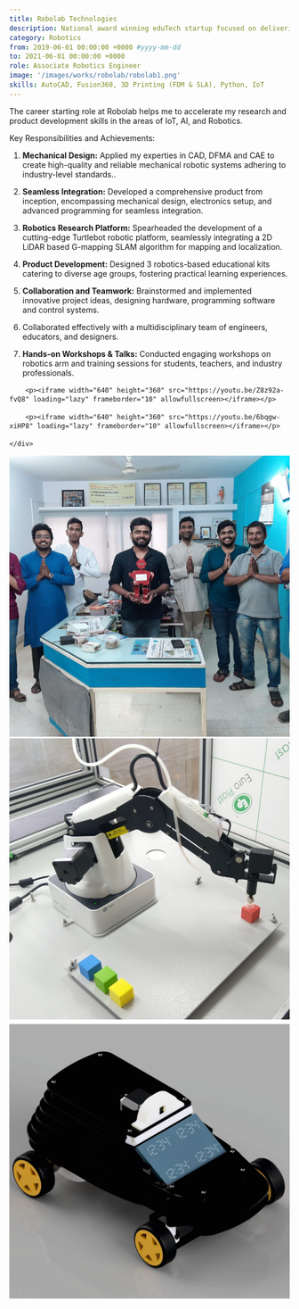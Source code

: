 ```yaml
---
title: Robolab Technologies
description: National award winning eduTech startup focused on delivering cutting edge knowledge about Robotics, Artificial Intelligence, and IoT
category: Robotics
from: 2019-06-01 00:00:00 +0000 #yyyy-mm-dd
to: 2021-06-01 00:00:00 +0000
role: Associate Robotics Engineer
image: '/images/works/robolab/robolab1.png'
skills: AutoCAD, Fusion360, 3D Printing (FDM & SLA), Python, IoT
---
```


The career starting role at Robolab helps me to accelerate my research and product development skills in the areas of IoT, AI, and Robotics.

Key Responsibilities and Achievements:

1. **Mechanical Design:** Applied my experties in CAD, DFMA and CAE to create high-quality and reliable mechanical robotic systems adhering to industry-level standards..

2. **Seamless Integration:** Developed a comprehensive product from inception, encompassing mechanical design, electronics setup, and advanced programming for seamless integration. 

3. **Robotics Research Platform:** Spearheaded the development of a cutting-edge Turtlebot robotic platform, seamlessly integrating a 2D LiDAR based G-mapping SLAM algorithm for mapping and localization.

4. **Product Development:** Designed 3 robotics-based educational kits catering to diverse age groups, fostering practical learning experiences.

5. **Collaboration and Teamwork:** Brainstormed and implemented innovative project ideas, designing hardware, programming software and control systems.

6. Collaborated effectively with a multidisciplinary team of engineers, educators, and designers. 

7. **Hands-on Workshops & Talks:** Conducted engaging workshops on robotics arm and training sessions for students, teachers, and industry professionals.



<div class="gallery-box">
  <div class="gallery" style="gap: 20px;">
        
        <p><iframe width="640" height="360" src="https://youtu.be/Z8z92a-fvQ8" loading="lazy" frameborder="10" allowfullscreen></iframe></p>

        <p><iframe width="640" height="360" src="https://youtu.be/6bqgw-xiHP8" loading="lazy" frameborder="10" allowfullscreen></iframe></p>

    </div>
</div>


<!-- Adding image gallery -->
<div class="gallery-box">
  <div class="gallery">
    <img src="/images/works/robolab/robo_team.jpg" loading="lazy" alt="Robolab Team">
    <img src="/images/works/robolab/robolab_dobot.jpg" loading="lazy" alt="Robotic arm platform">
    <img src="/images/works/robolab/iotcar.jpeg" loading="lazy" alt="IOT Car">
  </div>
</div>


